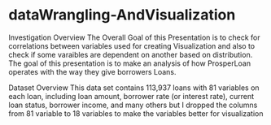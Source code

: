 # dataWrangling-AndVisualization
Investigation Overview
The Overall Goal of this Presentation is to check for correlations between variables used for creating Visualization and 
also to check if some varaibles are dependent on another based on distribution. 
The goal of this presentation is to make an analysis of how ProsperLoan operates with the way they give borrowers Loans.

Dataset Overview
This data set contains 113,937 loans with 81 variables on each loan, including loan amount, borrower rate (or interest rate), current loan status, 
borrower income, and many others but I dropped the columns from 81 variable to 18 variables to make the variables better for visualization

